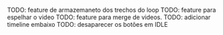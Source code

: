 TODO: feature de armazemaneto dos trechos do loop
TODO: feature para espelhar o video
TODO: feature para merge de videos.
TODO: adicionar timeline embaixo
TODO: desaparecer os botões em IDLE
